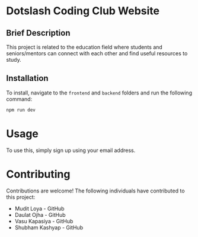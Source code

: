 # Dotslash Coding Club Website

## Brief Description

This project is related to the education field where students and seniors/mentors can connect with each other and find useful resources to study.

## Installation

To install, navigate to the `frontend` and `backend` folders and run the following command:

```bash
npm run dev
```
# Usage

To use this, simply sign up using your email address.

# Contributing

Contributions are welcome! The following individuals have contributed to this project:

- Mudit Loya - GitHub
- Daulat Ojha - GitHub
- Vasu Kapasiya - GitHub
- Shubham Kashyap - GitHub
